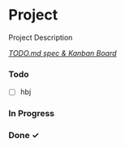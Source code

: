 # Project

Project Description

<em>[TODO.md spec & Kanban Board](https://bit.ly/3fCwKfM)</em>

### Todo

- [ ] hbj  

### In Progress


### Done ✓


